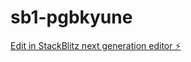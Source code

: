 # sb1-pgbkyune

[Edit in StackBlitz next generation editor ⚡️](https://stackblitz.com/~/github.com/Xzelion/sb1-pgbkyune)